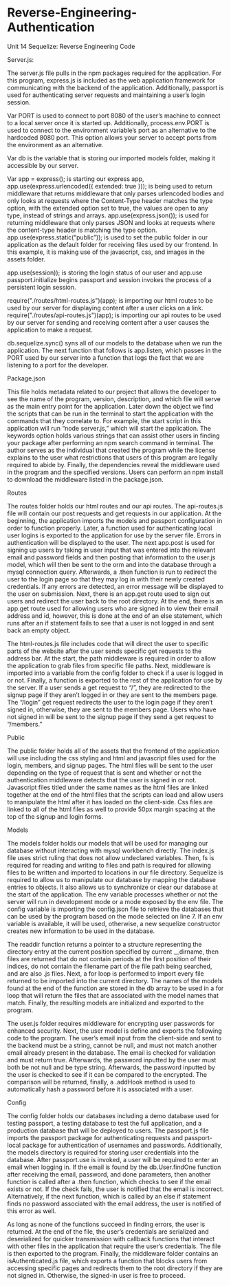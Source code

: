 # Reverse-Engineering-Authentication

Unit 14 Sequelize: Reverse Engineering Code

Server.js:

The server.js file pulls in the npm packages required for the application. For this program, express.js is included as the web application framework for communicating with the backend of the application. Additionally, passport is used for authenticating server requests and maintaining a user’s login session. 

Var PORT is used to connect to port 8080 of the user’s machine to connect to a local server once it is started up. Additionally, process.env.PORT is used to connect to the environment variable’s port as an alternative to the hardcoded 8080 port. This option allows your server to accept ports from the environment as an alternative. 

Var db is the variable that is storing our imported models folder, making it accessible by our server.

Var app = express(); is starting our express app, app.use(express.urlencoded({ extended: true })); is being used to return middleware that returns middleware that only parses urlencoded bodies and only looks at requests where the Content-Type header matches the type option, with the extended option set to true, the values are open to any type, instead of strings and arrays.
app.use(express.json()); is used for returning middleware that only parses JSON and looks at requests where the content-type header is matching the type option.
app.use(express.static(“public”)); is used to set the public folder in our application as the default folder for receiving files used by our frontend. In this example, it is making use of the javascript, css, and images in the assets folder. 

app.use(session)); is storing the login status of our user and app.use passport.initialize begins passport and session invokes the process of a persistent login session.

require("./routes/html-routes.js")(app); is importing our html routes to be used by our server for displaying content after a user clicks on a link.
require("./routes/api-routes.js")(app); is importing our api routes to be used by our server for sending and receiving content after a user causes the application to make a request.

db.sequelize.sync() syns all of our models to the database when we run the application. The next function that follows is app.listen, which passes in the PORT used by our server into a function that logs the fact that we are listening to a port for the developer.


Package.json 

This file holds metadata related to our project that allows the developer to see the name of the program, version, description, and which file will serve as the main entry point for the application. Later down the object we find the scripts that can be run in the terminal to start the application with the commands that they correlate to. For example, the start script in this application will run “node server.js,” which will start the application. The keywords option holds various strings that can assist other users in finding your package after performing an npm search command in terminal. The author serves as the individual that created the program while the license explains to the user what restrictions that users of this program are legally required to abide by. Finally, the dependencies reveal the middleware used in the program and the specified versions. Users can perform an npm install to download the middleware listed in the package.json. 

Routes

The routes folder holds our html routes and our api routes. The api-routes.js file will contain our post requests and get requests in our application. At the beginning, the application imports the models and passport configuration in order to function properly. Later, a function used for authenticating local user logins is exported to the application for use by the server file. Errors in authentication will be displayed to the user. The next app.post is used for signing up users by taking in user input that was entered into the relevant email and password fields and then posting that information to the user.js model, which will then be sent to the orm and into the database through a mysql connection query. Afterwards, a .then function is run to redirect the user to the login page so that they may log in with their newly created credentials. If any errors are detected, an error message will be displayed to the user on submission. Next, there is an app.get route used to sign out users and redirect the user back to the root directory. At the end, there is an app.get route used for allowing users who are signed in to view their email address and id, however, this is done at the end of an else statement, which runs after an if statement fails to see that a user is not logged in and sent back an empty object.

The html-routes.js file includes code that will direct the user to specific parts of the website after the user sends specific get requests to the address bar. At the start, the path middleware is required in order to allow the application to grab files from specific file paths. Next, middleware is imported into a variable from the config folder to check if a user is logged in or not. Finally, a function is exported to the rest of the application for use by the server. If a user sends a get request to “/”, they are redirected to the signup page if they aren’t logged in or they are sent to the members page. The “/login” get request redirects the user to the login page if they aren’t signed in, otherwise, they are sent to the members page. Users who have not signed in will be sent to the signup page if they send a get request to “/members.”


Public

The public folder holds all of the assets that the frontend of the application will use including the css styling and html and javascript files used for the login, members, and signup pages. The html files will be sent to the user depending on the type of request that is sent and whether or not the authentication middleware detects that the user is signed in or not. Javascript files titled under the same names as the html files are linked together at the end of the html files that the scripts can load and allow users to manipulate the html after it has loaded on the client-side. Css files are linked to all of the html files as well to provide 50px margin spacing at the top of the signup and login forms.

Models

The models folder holds our models that will be used for managing our database without interacting with mysql workbench directly. The index.js file uses strict ruling that does not allow undeclared variables. Then, fs is required for reading and writing to files and path is required for allowing files to be written and imported to locations in our file directory. Sequelize is required to allow us to manipulate our database by mapping the database entries to objects. It also allows us to synchronize or clear our database at the start of the application. The env variable processes whether or not the server will run in development mode or a mode exposed by the env file.
The config variable is importing the config.json file to retrieve the databases that can be used by the program based on the mode selected on line 7. If an env variable is available, it will be used, otherwise, a new sequelize constructor creates new information to be used in the database. 

The readdir function returns a pointer to a structure representing the directory entry at the current position specified by current __dirname, then files are returned that do not contain periods at the first position of their indices, do not contain the filename part of the file path being searched, and are also .js files. Next, a for loop is performed to import every file returned to be imported into the current directory. The names of the models found at the end of the function are stored in the db array to be used in a for loop that will return the files that are associated with the model names that match. Finally, the resulting models are initialized and exported to the program.

The user.js folder requires middleware for encrypting user passwords for enhanced security. Next, the user model is define and exports the following code to the program. The user’s email input from the client-side and sent to the backend must be a string, cannot be null, and must not match another email already present in the database. The email is checked for validation and must return true. Afterwards, the password inputted by the user must both be not null and be type string. Afterwards, the password inputted by the user is checked to see if it can be compared to the encrypted. The comparison will be returned, finally, a .addHook method is used to automatically hash a password before it is associated with a user.

Config

The config folder holds our databases including a demo database used for testing passport, a testing database to test the full application, and a production database that will be deployed to users. The passport.js file imports the passport package for authenticating requests and passport-local package for authentication of usernames and passwords. Additionally, the models directory is required for storing user credentials into the database. After passport.use is invoked, a user will be required to enter an email when logging in. If the email is found by the db.User.findOne function after receiving the email, password, and done parameters, then another function is called after a .then function, which checks to see if the email exists or not. If the check fails, the user is notified that the email is incorrect. Alternatively, if the next function, which is called by an else if statement finds no password associated with the email address, the user is notified of this error as well. 

As long as none of the functions succeed in finding errors, the user is returned. At the end of the file, the user’s credentials are serialized and deserialized for quicker transmission with callback functions that interact with other files in the application that require the user’s credentials. The file is then exported to the program. Finally, the middleware folder contains an isAuthenticated.js file, which exports a function that blocks users from accessing specific pages and redirects them to the root directory if they are not signed in. Otherwise, the signed-in user is free to proceed. 

